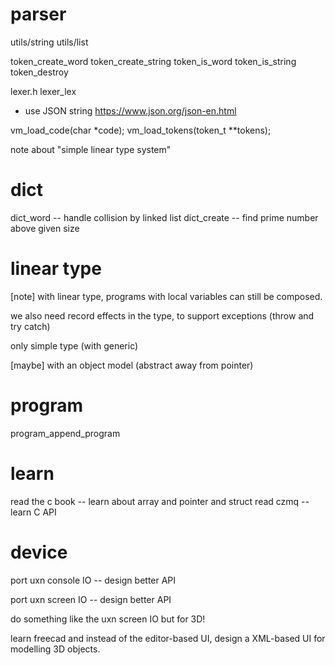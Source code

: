# parser

utils/string
utils/list

token_create_word
token_create_string
token_is_word
token_is_string
token_destroy

lexer.h
lexer_lex

- use JSON string https://www.json.org/json-en.html

vm_load_code(char *code);
vm_load_tokens(token_t **tokens);

note about "simple linear type system"

# dict

dict_word -- handle collision by linked list
dict_create -- find prime number above given size

# linear type

[note] with linear type, programs with local variables can still be composed.

we also need record effects in the type, to support exceptions (throw and try catch)

only simple type (with generic)

[maybe] with an object model (abstract away from pointer)

# program

program_append_program

# learn

read the c book -- learn about array and pointer and struct
read czmq -- learn C API

# device

port uxn console IO -- design better API

port uxn screen IO -- design better API

do something like the uxn screen IO but for 3D!

learn freecad and instead of the editor-based UI,
design a XML-based UI for modelling 3D objects.
